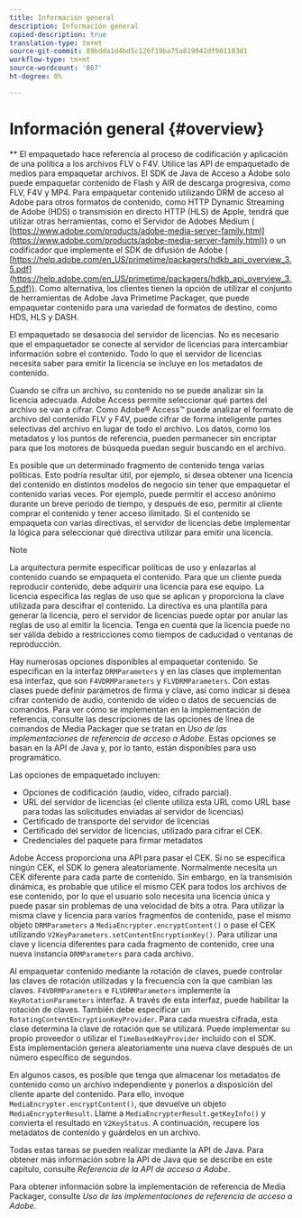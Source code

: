 ```yaml
---
title: Información general
description: Información general
copied-description: true
translation-type: tm+mt
source-git-commit: 89bdda1d4bd5c126f19ba75a819942df901183d1
workflow-type: tm+mt
source-wordcount: '867'
ht-degree: 0%

---
```



# Información general {#overview}

** El empaquetado hace referencia al proceso de codificación y aplicación de una política a los archivos FLV o F4V. Utilice las API de empaquetado de medios para empaquetar archivos. El SDK de Java de Acceso a Adobe solo puede empaquetar contenido de Flash y AIR de descarga progresiva, como FLV, F4V y MP4. Para empaquetar contenido utilizando DRM de acceso al Adobe para otros formatos de contenido, como HTTP Dynamic Streaming de Adobe (HDS) o transmisión en directo HTTP (HLS) de Apple, tendrá que utilizar otras herramientas, como el Servidor de Adobes Medium ( [https://www.adobe.com/products/adobe-media-server-family.html](https://www.adobe.com/products/adobe-media-server-family.html)) o un codificador que implemente el SDK de difusión de Adobe ( [https://help.adobe.com/en_US/primetime/packagers/hdkb_api_overview_3.5.pdf](https://help.adobe.com/en_US/primetime/packagers/hdkb_api_overview_3.5.pdf)). Como alternativa, los clientes tienen la opción de utilizar el conjunto de herramientas de Adobe Java Primetime Packager, que puede empaquetar contenido para una variedad de formatos de destino, como HDS, HLS y DASH.

El empaquetado se desasocia del servidor de licencias. No es necesario que el empaquetador se conecte al servidor de licencias para intercambiar información sobre el contenido. Todo lo que el servidor de licencias necesita saber para emitir la licencia se incluye en los metadatos de contenido.

Cuando se cifra un archivo, su contenido no se puede analizar sin la licencia adecuada. Adobe Access permite seleccionar qué partes del archivo se van a cifrar. Como Adobe® Access™ puede analizar el formato de archivo del contenido FLV y F4V, puede cifrar de forma inteligente partes selectivas del archivo en lugar de todo el archivo. Los datos, como los metadatos y los puntos de referencia, pueden permanecer sin encriptar para que los motores de búsqueda puedan seguir buscando en el archivo.

Es posible que un determinado fragmento de contenido tenga varias políticas. Esto podría resultar útil, por ejemplo, si desea obtener una licencia del contenido en distintos modelos de negocio sin tener que empaquetar el contenido varias veces. Por ejemplo, puede permitir el acceso anónimo durante un breve periodo de tiempo, y después de eso, permitir al cliente comprar el contenido y tener acceso ilimitado. Si el contenido se empaqueta con varias directivas, el servidor de licencias debe implementar la lógica para seleccionar qué directiva utilizar para emitir una licencia.

>[!NOTE]
>
>La arquitectura permite especificar políticas de uso y enlazarlas al contenido cuando se empaqueta el contenido. Para que un cliente pueda reproducir contenido, debe adquirir una licencia para ese equipo. La licencia especifica las reglas de uso que se aplican y proporciona la clave utilizada para descifrar el contenido. La directiva es una plantilla para generar la licencia, pero el servidor de licencias puede optar por anular las reglas de uso al emitir la licencia. Tenga en cuenta que la licencia puede no ser válida debido a restricciones como tiempos de caducidad o ventanas de reproducción.

Hay numerosas opciones disponibles al empaquetar contenido. Se especifican en la interfaz `DRMParameters` y en las clases que implementan esa interfaz, que son `F4VDRMParameters` y `FLVDRMParameters`. Con estas clases puede definir parámetros de firma y clave, así como indicar si desea cifrar contenido de audio, contenido de vídeo o datos de secuencias de comandos. Para ver cómo se implementan en la implementación de referencia, consulte las descripciones de las opciones de línea de comandos de Media Packager que se tratan en *Uso de las implementaciones de referencia de acceso a Adobe*. Estas opciones se basan en la API de Java y, por lo tanto, están disponibles para uso programático.

Las opciones de empaquetado incluyen:

* Opciones de codificación (audio, vídeo, cifrado parcial).
* URL del servidor de licencias (el cliente utiliza esta URL como URL base para todas las solicitudes enviadas al servidor de licencias)
* Certificado de transporte del servidor de licencias
* Certificado del servidor de licencias, utilizado para cifrar el CEK.
* Credenciales del paquete para firmar metadatos

Adobe Access proporciona una API para pasar el CEK. Si no se especifica ningún CEK, el SDK lo genera aleatoriamente. Normalmente necesita un CEK diferente para cada parte de contenido. Sin embargo, en la transmisión dinámica, es probable que utilice el mismo CEK para todos los archivos de ese contenido, por lo que el usuario solo necesita una licencia única y puede pasar sin problemas de una velocidad de bits a otra. Para utilizar la misma clave y licencia para varios fragmentos de contenido, pase el mismo objeto `DRMParameters` a `MediaEncrypter.encryptContent()` o pase el CEK utilizando `V2KeyParameters.setContentEncryptionKey()`. Para utilizar una clave y licencia diferentes para cada fragmento de contenido, cree una nueva instancia `DRMParameters` para cada archivo.

Al empaquetar contenido mediante la rotación de claves, puede controlar las claves de rotación utilizadas y la frecuencia con la que cambian las claves. `F4VDRMParameters` e  `FLVDRMParameters` implemente la  `KeyRotationParameters` interfaz. A través de esta interfaz, puede habilitar la rotación de claves. También debe especificar un `RotatingContentEncryptionKeyProvider`. Para cada muestra cifrada, esta clase determina la clave de rotación que se utilizará. Puede implementar su propio proveedor o utilizar el `TimeBasedKeyProvider` incluido con el SDK. Esta implementación genera aleatoriamente una nueva clave después de un número específico de segundos.

En algunos casos, es posible que tenga que almacenar los metadatos de contenido como un archivo independiente y ponerlos a disposición del cliente aparte del contenido. Para ello, invoque `MediaEncrypter.encryptContent()`, que devuelve un objeto `MediaEncrypterResult`. Llame a `MediaEncrypterResult.getKeyInfo()` y convierta el resultado en `V2KeyStatus`. A continuación, recupere los metadatos de contenido y guárdelos en un archivo.

Todas estas tareas se pueden realizar mediante la API de Java. Para obtener más información sobre la API de Java que se describe en este capítulo, consulte *Referencia de la API de acceso a Adobe*.

Para obtener información sobre la implementación de referencia de Media Packager, consulte *Uso de las implementaciones de referencia de acceso a Adobe*.

